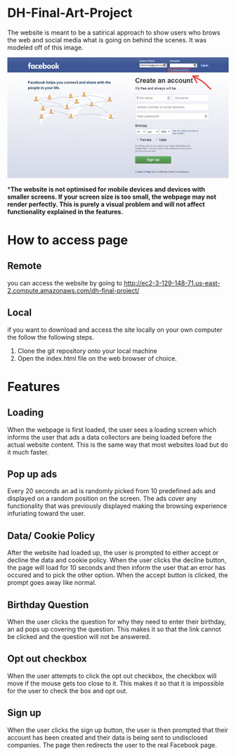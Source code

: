 # DH-Final-Art-Project
The website is meant to be a satirical approach to show users who brows the web and social media what is going on behind the scenes. It was modeled off of this image.

![Old Facebook Login Page](facebook-old-img.png)

***The website is not optimised for mobile devices and devices with smaller screens. If your screen size is too small, the webpage may not render perfectly. This is purely a visual problem and will not affect functionality explained in the features.** 



# How to access page

## Remote
you can access the website by going to http://ec2-3-129-148-71.us-east-2.compute.amazonaws.com/dh-final-project/

## Local

if you want to download and access the site locally on your own computer the follow the following steps.

 1. Clone the git repository onto your local machine
 2. Open the index.html file on the web browser of choice.

# Features

## Loading 
When the webpage is first loaded, the user sees a loading screen which informs the user that ads a data collectors are being loaded before the actual website content. This is the same way that most websites load but do it much faster.

## Pop up ads
Every 20 seconds an ad is randomly picked from 10 predefined ads and displayed on a random position on the screen. The ads cover any functionality that was previously displayed making the browsing experience infuriating toward the user.

## Data/ Cookie Policy
After the website had loaded up, the user is prompted to either accept or decline the data and cookie policy. When the user clicks the decline button, the page will load for 10 seconds and then inform the user that an error has occured and to pick the other option. When the accept button is clicked, the prompt goes away like normal.

## Birthday Question
When the user clicks the question for why they need to enter their birthday, an ad pops up covering the question. This makes it so that the link cannot be clicked and the question will not be answered.

## Opt out checkbox
When the user attempts to click the opt out checkbox, the checkbox will move if the mouse gets too close to it. This makes it so that it is impossible for the user to check the box and opt out.

## Sign up
When the user clicks the sign up button, the user is then prompted that their account has been created and their data is being sent to undisclosed companies. The page then redirects the user to the real Facebook page.